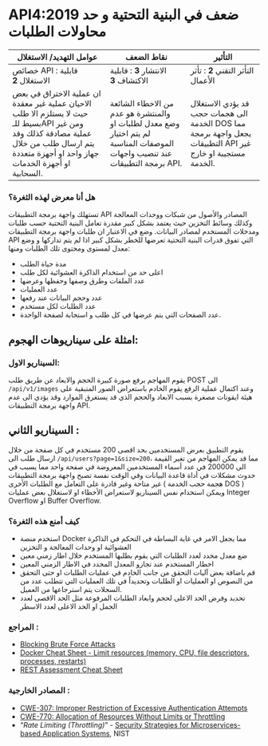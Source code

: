 # API4:2019 ضعف في البنية التحتية و حد محاولات الطلبات


| عوامل التهديد/ الاستغلال                                                                                                                                                                     | نقاط الضعف	                                                                                                                   | التأثير	                                                                                                  |
|----------------------------------------------------------------------------------------------------------------------------------------------------------------------------------------------|-------------------------------------------------------------------------------------------------------------------------------|-----------------------------------------------------------------------------------------------------------|
| خصائص API : قابلية الاستغلال **2**	                                                                                                                                                                | الانتشار **3** : قابلية الاكتشاف  **3**	                                                                                             | التأثر التقني **2** : تأثر الأعمال                                                                           |
| ان عملية الاختراق في بعض الاحيان عملية غير معقدة حيث لا يستلزم الا طلب بسيط للـAPI ومن غير عملية مصادقة كذلك وقد يتم ارسال طلب من خلال جهاز واحد او أجهزة متعددة او أجهزة الخدمات السحابية.	 | من الاخطاء الشائعة والمنتشرة هو عدم وضع معدل لطلبات او لم يتم اختيار الموصفات المناسبة عند تنصيب واجهات برمجة التطبيقات API.	 | قد يؤدي الاستغلال الى هجمات حجب الخدمة DOS مما يجعل واجهة برمجة التطبيقات API غير مستجيبة او خارج الخدمة. |


  

### هل أنا معرض لهذه الثغرة؟

تستهلك واجهة برمجة التطبيقات API المصادر والأصول من شبكات ووحدات المعالجة وكذلك وسائط التخزين حيث يعتمد بشكل كبير مقدرة تعامل البنية التحتية حسب طلبات ومدخلات المستخدم لمصادر البيانات. وضع في الاعتبار ان طلبات واجهة برمجة التطبيقات API التي تفوق قدرات البنية التحتية تعرضها للخطر بشكل كبير اذا لم يتم تداركها و وضع معدل لمستوى ومحتوى تلك الطلبات ومنها:

*  مدة حياة الطلب
*  اعلى حد من استخدام الذاكرة العشوائية لكل طلب
* عدد الملفات وطرق وصفها وحفظها وعرضها 
*  عدد العمليات
* عدد وحجم البياتات عند رفعها
* عدد الطلبات لكل مستخدم 
* عدد الصفحات التي يتم عرضها في كل طلب و استجابة لصفحة الواحدة.


## امثلة على سيناريوهات الهجوم: 

### السيناريو الاول:

يقوم المهاجم برفع صورة كبيرة الحجم والابعاد عن طريق طلب POST  الى `/api/v1/images` وعند اكتمال عملية الرفع يقوم الخادم باستعراض الصور المتبقية على هيئة ايقونات مصغرة بسبب الابعاد والحجم الذي قد يستغرق الموارد وقد يؤدي الى عدم واجهة برمجة التطبيقات API.
    
## السيناريو الثاني :

 يقوم التطبيق بعرض المستخدمين بحد اقصى 200 مستخدم في كل صفحة من خلال ارسال طلب الى `/api/users?page=1&size=200`، مما قد يمكن المهاجم من تغير القيمة الى 200000 في عدد أسماء المستخدمين المعروضة في صفحة واحد مما يسبب في حدوث مشكلات في أداة قاعدة البيانات وفي الوقت نفسة تصبح واجهة برمجة التطبيقات غير متاحة وغير قادرة على التعامل مع الطلبات الأخرى ( هجمة حجب الخدمة DOS ) ويمكن استخدام نفس السيناريو لاستعراض الأخطاء او لاستغلال بعض عمليات Integer Overflow  او Buffer Overflow.

### كيف أمنع هذه الثغرة؟

* استخدم  منصة Docker مما يجعل الامر في غاية البساطة في التحكم في الذاكرة العشوائية او وحدات المعالجة و التخزين 
* ضع معدل محدد لعدد الطلبات التي يقوم بطلبها المستخدم خلال اطار زمني معين
* اخطار المستخدم عند تجازو المعدل المحدد في الاطار الزمني المعين 
* قم باضافة بعض آليات التحقق من جانب الخادم في عمليات الطلبات او حتى التحقق من النصوص او العمليات او الطلبات وتحديداً في تلك العمليات التي تتطلب عدد من السجلات يتم استرجاعها من العميل.
* تحديد وفرض الحد الاعلى لحجم وابعاد الطلبات المرفوعة مثل الحد الاقصى لعدد الجمل او الحد الاعلى لعدد الاسطر

### المراجع : 

* [Blocking Brute Force Attacks][5]
* [Docker Cheat Sheet - Limit resources (memory, CPU, file descriptors,
  processes, restarts)][6]
* [REST Assessment Cheat Sheet][7]

### المصادر الخارجية : 

* [CWE-307: Improper Restriction of Excessive Authentication Attempts][8]
* [CWE-770: Allocation of Resources Without Limits or Throttling][9]
* “_Rate Limiting (Throttling)_” - [Security Strategies for Microservices-based
  Application Systems][10], NIST

[1]: https://docs.docker.com/config/containers/resource_constraints/#memory
[2]: https://docs.docker.com/config/containers/resource_constraints/#cpu
[3]: https://docs.docker.com/engine/reference/commandline/run/#restart-policies---restart
[4]: https://docs.docker.com/engine/reference/commandline/run/#set-ulimits-in-container---ulimit
[5]: https://www.owasp.org/index.php/Blocking_Brute_Force_Attacks
[6]: https://github.com/OWASP/CheatSheetSeries/blob/3a8134d792528a775142471b1cb14433b4fda3fb/cheatsheets/Docker_Security_Cheat_Sheet.md#rule-7---limit-resources-memory-cpu-file-descriptors-processes-restarts
[7]: https://github.com/OWASP/CheatSheetSeries/blob/3a8134d792528a775142471b1cb14433b4fda3fb/cheatsheets/REST_Assessment_Cheat_Sheet.md
[8]: https://cwe.mitre.org/data/definitions/307.html
[9]: https://cwe.mitre.org/data/definitions/770.html
[10]: https://nvlpubs.nist.gov/nistpubs/SpecialPublications/NIST.SP.800-204-draft.pdf
